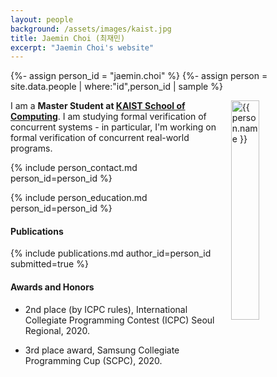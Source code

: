 ```yaml
---
layout: people
background: /assets/images/kaist.jpg
title: Jaemin Choi (최재민)
excerpt: "Jaemin Choi's website"
---
```


{%- assign person_id = "jaemin.choi" %}
{%- assign person = site.data.people | where:"id",person_id | sample %}

<img align="right" style="width: 30%; padding-left: 3%;" src="{{ site.baseurl }}/assets/images/people/jaemin.choi.jpg" alt="{{ person.name }}">

I am a **Master Student at [KAIST School of Computing](https://cs.kaist.ac.kr/)**. I am studying formal verification of concurrent systems - in particular, I'm working on formal verification of concurrent real-world programs.

{% include person_contact.md person_id=person_id %}


{% include person_education.md person_id=person_id %}


#### Publications

{% include publications.md author_id=person_id submitted=true %}

#### Awards and Honors

- 2nd place (by ICPC rules), International Collegiate Programming Contest (ICPC) Seoul Regional, 2020.

- 3rd place award, Samsung Collegiate Programming Cup (SCPC), 2020.
